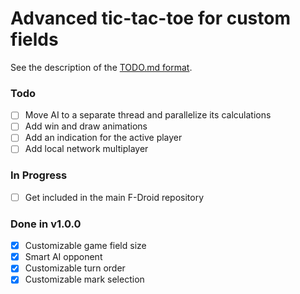 # Advanced tic-tac-toe for custom fields

See the description of the [TODO.md format](https://github.com/todomd/todo.md). 

### Todo
- [ ] Move AI to a separate thread and parallelize its calculations  
- [ ] Add win and draw animations  
- [ ] Add an indication for the active player  
- [ ] Add local network multiplayer  

### In Progress

- [ ] Get included in the main F-Droid repository  

### Done in v1.0.0
- [x] Customizable game field size  
- [x] Smart AI opponent  
- [x] Customizable turn order  
- [x] Customizable mark selection  